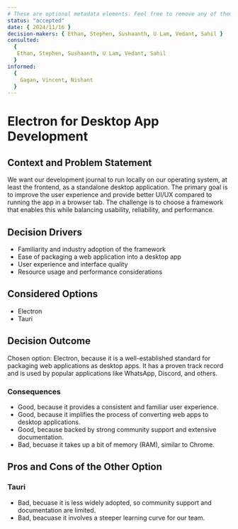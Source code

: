 ```yaml
---
# These are optional metadata elements. Feel free to remove any of them.
status: "accepted"
date: { 2024/11/16 }
decision-makers: { Ethan, Stephen, Sushaanth, U Lam, Vedant, Sahil }
consulted:
  {
   Ethan, Stephen, Sushaanth, U Lam, Vedant, Sahil
  }
informed:
  {
    Gagan, Vincent, Nishant
  }
---
```


# Electron for Desktop App Development

## Context and Problem Statement

We want our development journal to run locally on our operating system, at least the frontend, as a standalone desktop application. 
The primary goal is to improve the user experience and provide better UI/UX compared to running the app in a browser tab. 
The challenge is to choose a framework that enables this while balancing usability, reliability, and performance.

## Decision Drivers

- Familiarity and industry adoption of the framework
- Ease of packaging a web application into a desktop app
- User experience and interface quality
- Resource usage and performance considerations

## Considered Options

- Electron
- Tauri

## Decision Outcome

Chosen option: Electron, because it is a well-established standard for packaging web applications as desktop apps. 
It has a proven track record and is used by popular applications like WhatsApp, Discord, and others.

### Consequences

- Good, because it provides a consistent and familiar user experience.
- Good, because it implifies the process of converting web apps to desktop applications.
- Good, because backed by strong community support and extensive documentation.
- Bad, becuase it takes up a bit of memory (RAM), similar to Chrome.

## Pros and Cons of the Other Option

### Tauri

- Bad, becuase it is less widely adopted, so community support and documentation are limited.
- Bad, beacuase it involves a steeper learning curve for our team.
